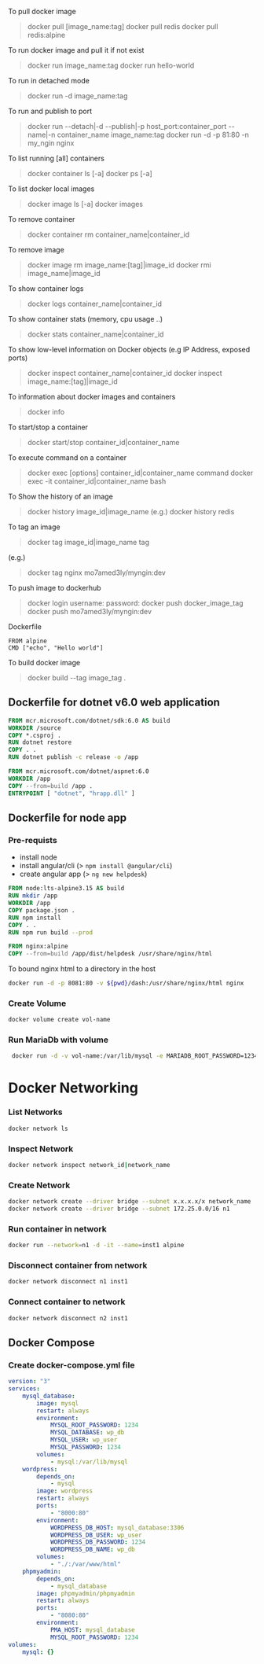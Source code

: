 To pull docker image
> docker pull [image_name:tag]
> docker pull redis
> docker pull redis:alpine

To run docker image and pull it if not exist
> docker run image_name:tag
> docker run hello-world

To run in detached mode
> docker run -d image_name:tag

To run and publish to port
> docker run --detach|-d --publish|-p host_port:container_port --name|-n container_name image_name:tag
> docker run -d -p 81:80 -n my_ngin nginx
 
To list running [all] containers
> docker container ls [-a]
> docker ps [-a]

To list docker local images
> docker image ls [-a]
> docker images

To remove container
> docker container rm container_name|container_id

To remove image
> docker image rm image_name:[tag]|image_id
> docker rmi image_name|image_id

To show container logs
> docker logs container_name|container_id

To show container stats (memory, cpu usage ..)
> docker stats container_name|container_id

To show low-level information on Docker objects (e.g IP Address, exposed ports)
> docker inspect container_name|container_id
> docker inspect image_name:[tag]|image_id

To information about docker images and containers
> docker info

To start/stop a container
> docker start/stop container_id|container_name

To execute command on a container
> docker exec [options] container_id|container_name command
> docker exec -it container_id|container_name bash

To Show the history of an image
> docker history image_id|image_name
(e.g.) 
> docker history redis

To tag an image
> docker tag image_id|image_name tag

(e.g.)
> docker tag nginx mo7amed3ly/myngin:dev

To push image to dockerhub
> docker login
> username:
> password:
> docker push docker_image_tag
> docker push mo7amed3ly/myngin:dev

Dockerfile
```
FROM alpine
CMD ["echo", "Hello world"]
```
To build docker image
> docker build --tag image_tag .

## Dockerfile for dotnet v6.0 web application
```dockerfile
FROM mcr.microsoft.com/dotnet/sdk:6.0 AS build
WORKDIR /source
COPY *.csproj .
RUN dotnet restore
COPY . .
RUN dotnet publish -c release -o /app

FROM mcr.microsoft.com/dotnet/aspnet:6.0
WORKDIR /app
COPY --from=build /app .
ENTRYPOINT [ "dotnet", "hrapp.dll" ]
```
## Dockerfile for node app
### Pre-requists
- install node
- install angular/cli (> ```npm install @angular/cli```)
- create angular app (> ```ng new helpdesk```)

```dockerfile
FROM node:lts-alpine3.15 AS build
RUN mkdir /app
WORKDIR /app
COPY package.json .
RUN npm install
COPY . .
RUN npm run build --prod

FROM nginx:alpine
COPY --from=build /app/dist/helpdesk /usr/share/nginx/html
```

To bound nginx html to a directory in the host
```bash
docker run -d -p 8081:80 -v ${pwd}/dash:/usr/share/nginx/html nginx
```
### Create Volume
```bash
docker volume create vol-name
```
### Run MariaDb with volume
```bash
 docker run -d -v vol-name:/var/lib/mysql -e MARIADB_ROOT_PASSWORD=1234 mariadb
 ```
 # Docker Networking
 ### List Networks
 ```bash
 docker network ls
 ```
 ### Inspect Network
 ```bash
 docker network inspect network_id|network_name
 ```
 ### Create Network
 ```bash
 docker network create --driver bridge --subnet x.x.x.x/x network_name
 docker network create --driver bridge --subnet 172.25.0.0/16 n1 
 ```
### Run container in network
```bash
docker run --network=n1 -d -it --name=inst1 alpine
```
### Disconnect container from network
```bash
docker network disconnect n1 inst1
```
### Connect container to network
```bash
docker network disconnect n2 inst1
```
## Docker Compose
### Create docker-compose.yml file
```yaml
version: "3"
services:
    mysql_database:
        image: mysql
        restart: always
        environment:
            MYSQL_ROOT_PASSWORD: 1234
            MYSQL_DATABASE: wp_db
            MYSQL_USER: wp_user
            MYSQL_PASSWORD: 1234
        volumes:
            - mysql:/var/lib/mysql
    wordpress:
        depends_on: 
            - mysql
        image: wordpress
        restart: always
        ports:
            - "8000:80"
        environment:
            WORDPRESS_DB_HOST: mysql_database:3306
            WORDPRESS_DB_USER: wp_user
            WORDPRESS_DB_PASSWORD: 1234
            WORDPRESS_DB_NAME: wp_db
        volumes:
            - "./:/var/www/html"
    phpmyadmin:
        depends_on: 
            - mysql_database
        image: phpmyadmin/phpmyadmin
        restart: always
        ports:
            - "8080:80"
        environment:
            PMA_HOST: mysql_database
            MYSQL_ROOT_PASSWORD: 1234
volumes:
    mysql: {}
```
